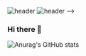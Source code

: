 ![header](https://capsule-render.vercel.app/api?type=shark=auto&height=300&section=header&text=capsule%20render&fontSize=90)
![header](https://capsule-render.vercel.app/api?type=venom&color=auto&height=300&section=header&text=capsule%20render&fontSize=90)
-->
### Hi there 👋

<!--
**gpwls2/gpwls2** is a ✨ _special_ ✨ repository because its `README.md` (this file) appears on your GitHub profile.

Here are some ideas to get you started:

- 🔭 I’m currently working on ...
- 🌱 I’m currently learning ...
- 👯 I’m looking to collaborate on ...
- 🤔 I’m looking for help with ...
- 💬 Ask me about ...
- 📫 How to reach me: ...
- 😄 Pronouns: ...
- ⚡ Fun fact: ...
-->

![Anurag's GitHub stats](https://github-readme-stats.vercel.app/api?username=gpwls2&show_icons=true&theme=vue)
